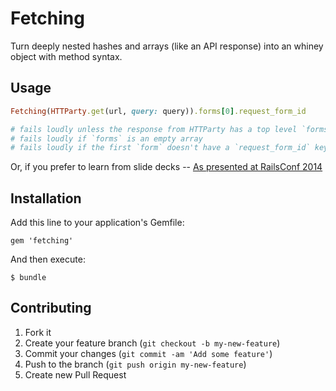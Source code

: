 # Fetching

Turn deeply nested hashes and arrays (like an API response) into an whiney object with method syntax.

## Usage

```ruby
Fetching(HTTParty.get(url, query: query)).forms[0].request_form_id

# fails loudly unless the response from HTTParty has a top level `forms` key
# fails loudly if `forms` is an empty array
# fails loudly if the first `form` doesn't have a `request_form_id` key
```

Or, if you prefer to learn from slide decks -- [As presented at RailsConf 2014](http://dapplebeforedawn.github.io/fetching-gem-talk)

## Installation

Add this line to your application's Gemfile:

    gem 'fetching'

And then execute:

    $ bundle

## Contributing

1. Fork it
2. Create your feature branch (`git checkout -b my-new-feature`)
3. Commit your changes (`git commit -am 'Add some feature'`)
4. Push to the branch (`git push origin my-new-feature`)
5. Create new Pull Request
